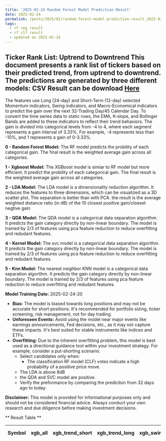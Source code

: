 ```yaml
---
title: '2025-02-24 Random Forest Model Prediction Result'
date: 2025-02-24
permalink: /posts/2025/02/random-forest-model-prediction-result_2025-02-24_20/
tags:
  - rf reg result
  - rf clf result
  - updated on 2025-02-24
---
```

## Ticker Rank List: Uptrend to Downtrend This document presents a rank list of tickers based on their predicted trend, from uptrend to downtrend. The predictions are generated by three different models: CSV Result can be download [ Here ](https://cliffordhu.github.io/images/2025-02-11-random-forest-model-prediction-result_2025-02-11_22.csv) 
 The features use Long (24-day) and Short-Term (12-day) selected Momentum indicators, Swing indicators, and Macro-Economical indicators to predict the gain over the next 32-Trading Day/45 Calendar Day.  To convert the time series data to static rows, the EMA, K-slope, and Bollinger Bands are added to these indicators to reflect their trend behaviors. The gain is divided into categorical levels from -4 to 4, where each segment represents a gain interval of 3.33%. For example, -4 represents less than -10%, and 1 represents a gain of 0-3.33%.

**0 - Random Forest Model:** The RF model predicts the probility of each categorical gain. The final result is the weighted average gain across all categories.
 
**1 - Xgboost Model:** The XGBoost model is simiar to RF model but more efficient. It predict the probility of each categorical gain. The final result is the weighted average gain across all categories. 
 
 **2 - LDA Model:** The LDA model is a dimensionality reduction algorithm. It reduces the features to three dimensions, which can be visualized as a 3D scatter plot. The separation is better than with PCA. the result is the average weighted distance ratio (in dB) of the 10 closest positive gain/cloeset negtive gain 
 
 **3 - QDA Model:** The QDA model is a categorical data separation algorithm. It predicts the gain category directly by non-linear boundary. The model is trained by  2/3 of features using pca feature reduction to reduce overfitting and redudant features.  
 
 **4 - Kernel Model:** The svc model is a categorical data separation algorithm. It predicts the gain category directly by non-linear boundary. The model is trained by  2/3 of features using pca feature reduction to reduce overfitting and redudant features. 
 
 **5 - Knn Model:** The nearest neighbor KNN model is a categorical data separation algorithm. It predicts the gain category directly by non-linear boundary. The model is trained by  2/3 of features using pca feature reduction to reduce overfitting and redudant features. 
 
 **Model Training Date:** 2025-02-24-20 
 
  * **Bias:** The model is biased towards long positions and may not be accurate for short positions. It's recommended for portfolio sizing, ticker screening, risk management, not for day trading. 
 * **Unforeseen Events:** Avoid using the model near major events like earnings announcements, Fed decisions, etc., as it may not capture these impacts. It's best suited for stable instruments like indices and ETFs.
 * **Overfitting:** Due to the inherent overfitting problem, this model is best used as a directional guidance tool within your investment strategy. For example, consider a put-shorting scenario:
     * Select candidates only when: 
         * The classification RF model (CLF) votes indicate a high probability of a positive price move.
     * The LDA is above 8dB
     * the QDA and SVC model are positive.
     * Verify the preformance by comparing the prediciton from 32 days ago to today. 

  **Disclaimer:** This model is provided for informational purposes only and should not be considered financial advice. Always conduct your own research and due diligence before making investment decisions.




** Result Table **

</details>

| Symbol   | xgb_all   | xgb_trend_short   | xgb_trend_long   | xgb_swing_short   | xgb_swing_long   | Mean_xgb   | lgb_all   | lgb_trend_short   | lgb_trend_long   | lgb_swing_short   | lgb_swing_long   | Mean_lgb   | rf_all   | rf_trend_short   | rf_trend_long   | rf_swing_short   | rf_swing_long   | Mean_rf   | ctb_all   | ctb_trend_short   | ctb_trend_long   | ctb_swing_short   | ctb_swing_long   | Mean_ctb   | knn_all   | knn_trend_short   | knn_trend_long   | knn_swing_short   | knn_swing_long   | Mean_knn   | qda_all   | qda_trend_short   | qda_trend_long   | qda_swing_short   | qda_swing_long   | Mean_qda   | lda_all   | lda_trend_short   | lda_trend_long   | lda_swing_short   | lda_swing_long   | Mean_lda   | rf_xgb_lgb_rank   | Offset   | Close   | Total   | Sector   | Rank   | Rank Percent   |
|----------|-----------|-------------------|------------------|-------------------|------------------|------------|-----------|-------------------|------------------|-------------------|------------------|------------|----------|------------------|-----------------|------------------|-----------------|-----------|-----------|-------------------|------------------|-------------------|------------------|------------|-----------|-------------------|------------------|-------------------|------------------|------------|-----------|-------------------|------------------|-------------------|------------------|------------|-----------|-------------------|------------------|-------------------|------------------|------------|-------------------|----------|---------|---------|----------|--------|----------------|
 </details>

